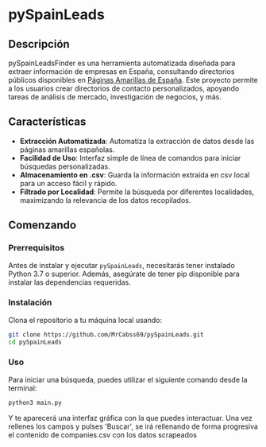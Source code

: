 # pySpainLeads

## Descripción
pySpainLeadsFinder es una herramienta automatizada diseñada para extraer información de empresas en España, consultando directorios públicos disponibles en [Páginas Amarillas de España](https://www.paginasamarillas.es/). Este proyecto permite a los usuarios crear directorios de contacto personalizados, apoyando tareas de análisis de mercado, investigación de negocios, y más.


## Características
- **Extracción Automatizada**: Automatiza la extracción de datos desde las páginas amarillas españolas.
- **Facilidad de Uso**: Interfaz simple de línea de comandos para iniciar búsquedas personalizadas.
- **Almacenamiento en .csv**: Guarda la información extraída en csv local para un acceso fácil y rápido.
- **Filtrado por Localidad**: Permite la búsqueda por diferentes localidades, maximizando la relevancia de los datos recopilados.

## Comenzando

### Prerrequisitos
Antes de instalar y ejecutar `pySpainLeads`, necesitarás tener instalado Python 3.7 o superior. Además, asegúrate de tener pip disponible para instalar las dependencias requeridas.

### Instalación
Clona el repositorio a tu máquina local usando:

```bash
git clone https://github.com/MrCabss69/pySpainLeads.git
cd pySpainLeads
```
### Uso

Para iniciar una búsqueda, puedes utilizar el siguiente comando desde la terminal:

```bash
python3 main.py
```

Y te aparecerá una interfaz gráfica con la que puedes interactuar. Una vez rellenes los campos y pulses 'Buscar', se irá rellenando de forma progresiva el contenido de companies.csv con los datos scrapeados
